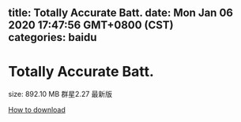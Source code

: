 
title: Totally Accurate Batt.
date: Mon Jan 06 2020 17:47:56 GMT+0800 (CST)    
categories: baidu
---

# Totally Accurate Batt.
size: 892.10 MB
 群星2.27 最新版
 

[How to download](https://bpcam.bemobtrk.com/go/2ceec3aa-1ca2-46d6-b9ff-aaa5c184517c?jno=1153)